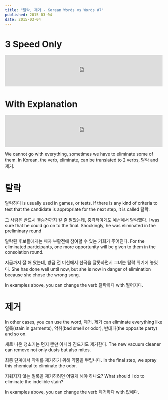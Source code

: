```yaml
---
title: "탈락, 제거 - Korean Words vs Words #7"
published: 2015-03-04
date: 2015-03-04
---
```


#  3 Speed Only

<iframe id="audio_iframe" src="https://www.podbean.com/media/player/j8tbv-543660/initByJs/1/auto/1?skin=8" width="100%" height="100" frameborder="0" scrolling="no"></iframe>

#  With Explanation

<iframe id="audio_iframe" src="https://www.podbean.com/media/player/t7g8p-543665/initByJs/1/auto/1?skin=8" width="100%" height="100" frameborder="0" scrolling="no"></iframe>

We cannot go with everything, sometimes we have to eliminate some of them. In Korean, the verb, eliminate, can be translated to 2 verbs, 탈락 and 제거.

#  탈락

탈락하다 is usually used in games, or tests. If there is any kind of criteria to test that the candidate is appropriate for the next step, it is called 탈락.

그 사람은 반드시 결승전까지 갈 줄 알았는데, 충격적이게도 예선에서 탈락했다.
I was sure that he could go on to the final. Shockingly, he was eliminated in the preliminary round

탈락된 후보들에게는 패자 부활전에 참여할 수 있는 기회가 주어진다.
For the eliminated participants, one more opportunity will be given to them in the consolation round.

지금까지 잘 해 왔는데, 방금 전 미션에서 선곡을 잘못하면서 그녀는 탈락 위기에 놓였다.
She has done well until now, but she is now in danger of elimination because she chose the wrong song.

In examples above, you can change the verb 탈락하다 with 떨어지다.

#  제거

In other cases, you can use the word, 제거. 제거 can eliminate everything like 얼룩(stain in garments), 악취(bad smell or odor), 반대파(the opposite party) and so on.

새로 나온 청소기는 먼지 뿐만 아니라 진드기도 제거한다.
The new vacuum cleaner can remove not only dusts but also mites.

최종 단계에서 악취를 제거하기 위해 약품을 뿌립니다.
In the final step, we spray this chemical to eliminate the odor.

지워지지 않는 얼룩을 제거하려면 어떻게 해야 하나요?
What should I do to eliminate the indelible stain?

In examples above, you can change the verb 제거하다 with 없애다.